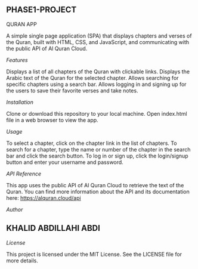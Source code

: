 ## PHASE1-PROJECT

QURAN APP

A simple single page application (SPA) that displays chapters and verses of the Quran, built with HTML, CSS, and JavaScript, and communicating with the public API of Al Quran Cloud.

_Features_

Displays a list of all chapters of the Quran with clickable links.
Displays the Arabic text of the Quran for the selected chapter.
Allows searching for specific chapters using a search bar.
Allows logging in and signing up for the users to save their favorite verses and take notes.

_Installation_

Clone or download this repository to your local machine.
Open index.html file in a web browser to view the app.

_Usage_

To select a chapter, click on the chapter link in the list of chapters.
To search for a chapter, type the name or number of the chapter in the search bar and click the search button.
To log in or sign up, click the login/signup button and enter your username and password.

_API Reference_

This app uses the public API of Al Quran Cloud to retrieve the text of the Quran. You can find more information about the API and its documentation here: https://alquran.cloud/api

_Author_

## KHALID ABDILLAHI ABDI

_License_

This project is licensed under the MIT License. See the LICENSE file for more details.
